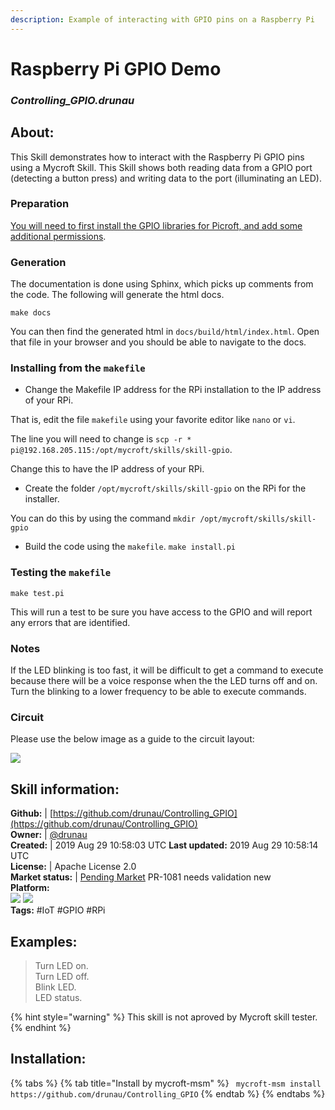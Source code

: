 ```yaml
---  
description: Example of interacting with GPIO pins on a Raspberry Pi  
---  
```

# Raspberry Pi GPIO Demo  
### _Controlling_GPIO.drunau_  
## About:  
This Skill demonstrates how to interact with the Raspberry Pi GPIO pins using a Mycroft Skill. This Skill shows both reading data from a GPIO port (detecting a button press) and writing data to the port (illuminating an LED).

### Preparation

[You will need to first install the GPIO libraries for Picroft, and add some additional permissions](https://mycroft.ai/documentation/picroft/#using-the-gpio-pins-on-the-raspberry-pi-3).

### Generation

The documentation is done using Sphinx, which picks up comments from the code.  The following will generate the html docs.

```make docs```

You can then find the generated html in ```docs/build/html/index.html```.  Open that file in your browser and you should be able to navigate to the docs.

### Installing from the `makefile`

* Change the Makefile IP address for the RPi installation to the IP address of your RPi.

That is, edit the file `makefile` using your favorite editor like `nano` or `vi`.

The line you will need to change is `scp -r * pi@192.168.205.115:/opt/mycroft/skills/skill-gpio`.

Change this to have the IP address of your RPi.

* Create the folder ```/opt/mycroft/skills/skill-gpio``` on the RPi for the installer.

You can do this by using the command `mkdir /opt/mycroft/skills/skill-gpio`

* Build the code using the `makefile`.  ```make install.pi```

### Testing the `makefile`

```make test.pi```

This will run a test to be sure you have access to the GPIO and will report any errors that are identified.

### Notes

If the LED blinking is too fast, it will be difficult to get a command to execute because there will be a voice response when the the LED turns off and on. Turn the blinking to a lower frequency to be able to execute commands.

### Circuit
Please use the below image as a guide to the circuit layout:

![](https://github.com/MycroftAI/picroft_example_skill_gpio/blob/master/IMG_20170706_153744.jpg)

## Skill information:  
**Github:** | [https://github.com/drunau/Controlling_GPIO](https://github.com/drunau/Controlling_GPIO)  
**Owner:** | [@drunau](https://github.com/drunau)  
**Created:** | 2019 Aug 29 10:58:03 UTC  **Last updated:** 2019 Aug 29 10:58:14 UTC  
**License:** | Apache License 2.0  
**Market status:** | [Pending Market](https://market.mycroft.ai/skill/) PR-1081 needs validation new  
**Platform:**  
 ![](../.gitbook/assets/mark-1-icon.png)  ![](../.gitbook/assets/picroft-icon.png)   
**Tags:** \#IoT \#GPIO \#RPi   
## Examples:  
> Turn LED on.  
> Turn LED off.  
> Blink LED.  
> LED status.  
  
{% hint style="warning" %}
This skill is not aproved by Mycroft skill tester.
{% endhint %}
    
## Installation:  
{% tabs %}
{% tab title="Install by mycroft-msm" %}
``` mycroft-msm install https://github.com/drunau/Controlling_GPIO```
{% endtab %}
  {% endtabs %}
  